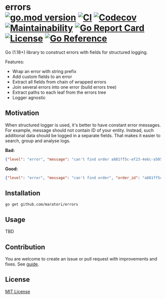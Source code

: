 # errors <br> [![go.mod version][go-img]][go-url] [![CI][ci-img]][ci-url] [![Codecov][codecov-img]][codecov-url] [![Maintainability][codeclimate-img]][codeclimate-url] [![Go Report Card][goreportcard-img]][goreportcard-url] [![License][license-img]][license-url] [![Go Reference][godoc-img]][godoc-url]

Go (1.18+) library to construct errors with fields for structured logging.

Features:
- Wrap an error with string prefix
- Add custom fields to an error
- Extract all fields from chain of wrapped errors
- Join several errors into one error (build errors tree)
- Extract paths to each leaf from the errors tree
- Logger agnostic

## Motivation

When structured logger is used, it's better to have constant error messages. For example, message should not contain ID of your entity. Instead, such additional data should be logged in a separate fields. That makes it easier to search, group and analyse logs.

**Bad:**

```json
{"level": "error", "message": "can't find order a881ff5c-ef23-4e6c-a505-9b66ee42b779"}
```

**Good:**

```json
{"level": "error", "message": "can't find order", "order_id": "a881ff5c-ef23-4e6c-a505-9b66ee42b779"}
```

## Installation

```shell
go get github.com/maratori/errors
```

## Usage

TBD

## Contribution

You are welcome to create an issue or pull request with improvements and fixes. See [guide](/.github/CONTRIBUTING.md).

## License

[MIT License][license-url]


[go-img]: https://img.shields.io/github/go-mod/go-version/maratori/errors
[go-url]: /go.mod
[ci-img]: https://github.com/maratori/errors/actions/workflows/ci.yml/badge.svg
[ci-url]: https://github.com/maratori/errors/actions/workflows/ci.yml
[codecov-img]: https://codecov.io/gh/maratori/errors/branch/main/graph/badge.svg?token=LPthtc4wLI
[codecov-url]: https://codecov.io/gh/maratori/errors
[codeclimate-img]: https://api.codeclimate.com/v1/badges/d81e78169c09c31ebe42/maintainability
[codeclimate-url]: https://codeclimate.com/github/maratori/errors/maintainability
[goreportcard-img]: https://goreportcard.com/badge/github.com/maratori/errors
[goreportcard-url]: https://goreportcard.com/report/github.com/maratori/errors
[license-img]: https://img.shields.io/github/license/maratori/errors.svg
[license-url]: /LICENSE
[godoc-img]: https://pkg.go.dev/badge/github.com/maratori/errors.svg
[godoc-url]: https://pkg.go.dev/github.com/maratori/errors
